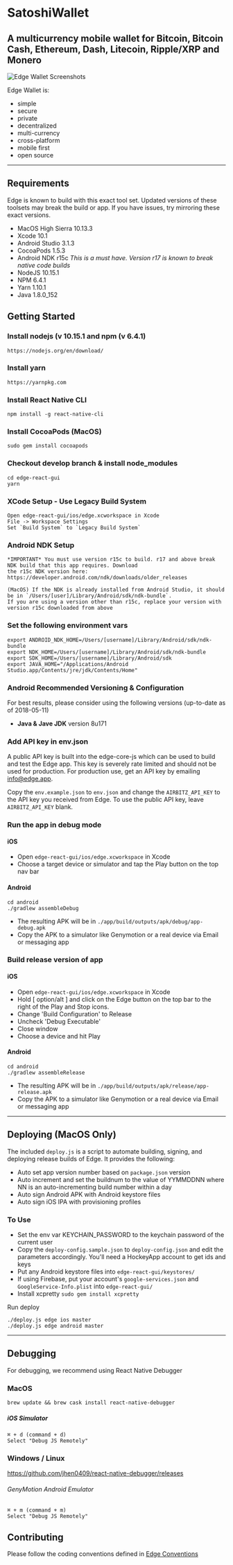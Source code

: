 # SatoshiWallet

## A multicurrency mobile wallet for Bitcoin, Bitcoin Cash, Ethereum, Dash, Litecoin, Ripple/XRP and Monero

![Edge Wallet Screenshots](https://cdn-images-1.medium.com/max/1600/1*xMZMuK0_jGNZNzduvggsdw.png)

Edge Wallet is:

* simple
* secure
* private
* decentralized
* multi-currency
* cross-platform
* mobile first
* open source

---

## Requirements

Edge is known to build with this exact tool set. Updated versions of these toolsets may break the build or app. If you have issues, try mirroring these exact versions.

* MacOS High Sierra 10.13.3
* Xcode 10.1
* Android Studio 3.1.3
* CocoaPods 1.5.3
* Android NDK r15c *This is a must have. Version r17 is known to break native code builds*
* NodeJS 10.15.1
* NPM 6.4.1
* Yarn 1.10.1
* Java 1.8.0_152

## Getting Started

### Install nodejs (v 10.15.1 and npm (v 6.4.1)

    https://nodejs.org/en/download/

### Install yarn

    https://yarnpkg.com

### Install React Native CLI

    npm install -g react-native-cli

### Install CocoaPods (MacOS)

    sudo gem install cocoapods

### Checkout develop branch & install node_modules

    cd edge-react-gui
    yarn

### XCode Setup - Use Legacy Build System

    Open edge-react-gui/ios/edge.xcworkspace in Xcode
    File -> Workspace Settings
    Set `Build System` to `Legacy Build System`

### Android NDK Setup

    *IMPORTANT* You must use version r15c to build. r17 and above break NDK build that this app requires. Download
    the r15c NDK version here: https://developer.android.com/ndk/downloads/older_releases

    (MacOS) If the NDK is already installed from Android Studio, it should be in `/Users/[user]/Library/Android/sdk/ndk-bundle`.
    If you are using a version other than r15c, replace your version with version r15c downloaded from above

### Set the following environment vars

    export ANDROID_NDK_HOME=/Users/[username]/Library/Android/sdk/ndk-bundle
    export NDK_HOME=/Users/[username]/Library/Android/sdk/ndk-bundle
    export SDK_HOME=/Users/[username]/Library/Android/sdk
    export JAVA_HOME="/Applications/Android Studio.app/Contents/jre/jdk/Contents/Home"

### Android Recommended Versioning & Configuration

For best results, please consider using the following versions (up-to-date as of 2018-05-11)

- **Java & Jave JDK** version 8u171

### Add API key in env.json

A public API key is built into the edge-core-js which can be used to build and test the Edge app. This key is severely rate limited and should not be used for production. For production use, get an API key by emailing info@edge.app. 

Copy the `env.example.json` to `env.json` and change the `AIRBITZ_API_KEY` to the API key you received from Edge. To use the public API key, leave `AIRBITZ_API_KEY` blank. 

### Run the app in debug mode

#### iOS

* Open `edge-react-gui/ios/edge.xcworkspace` in Xcode
* Choose a target device or simulator and tap the Play button on the top nav bar

#### Android

    cd android
    ./gradlew assembleDebug

* The resulting APK will be in `./app/build/outputs/apk/debug/app-debug.apk`
* Copy the APK to a simulator like Genymotion or a real device via Email or messaging app

### Build release version of app

#### iOS

* Open `edge-react-gui/ios/edge.xcworkspace` in Xcode
* Hold [ option/alt ] and click on the Edge button on the top bar to the right of the Play and Stop icons.
* Change 'Build Configuration' to Release
* Uncheck 'Debug Executable'
* Close window
* Choose a device and hit Play

#### Android

    cd android
    ./gradlew assembleRelease

* The resulting APK will be in `./app/build/outputs/apk/release/app-release.apk`
* Copy the APK to a simulator like Genymotion or a real device via Email or messaging app

---

## Deploying (MacOS Only)

The included `deploy.js` is a script to automate building, signing, and deploying release builds of Edge. It provides
the following:

* Auto set app version number based on `package.json` version
* Auto increment and set the buildnum to the value of YYMMDDNN where NN is an auto-incrementing build number within a day
* Auto sign Android APK with Android keystore files
* Auto sign iOS IPA with provisioning profiles

### To Use

* Set the env var KEYCHAIN_PASSWORD to the keychain password of the current user
* Copy the `deploy-config.sample.json` to `deploy-config.json` and edit the parameters accordingly. You'll need a HockeyApp account to get ids and keys
* Put any Android keystore files into `edge-react-gui/keystores/`
* If using Firebase, put your account's `google-services.json` and `GoogleService-Info.plist` into `edge-react-gui/`
* Install xcpretty `sudo gem install xcpretty`

Run deploy

    ./deploy.js edge ios master
    ./deploy.js edge android master

---

## Debugging

For debugging, we recommend using React Native Debugger

### MacOS

`brew update && brew cask install react-native-debugger`

##### iOS Simulator

    ⌘ + d (command + d)
    Select "Debug JS Remotely"

### Windows / Linux

https://github.com/jhen0409/react-native-debugger/releases

###### GenyMotion Android Emulator

    ⌘ + m (command + m)
    Select "Debug JS Remotely"

## Contributing

Please follow the coding conventions defined in [Edge Conventions](https://github.com/Airbitz/edge-conventions)
